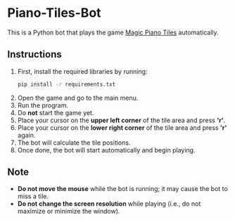 # Piano-Tiles-Bot

This is a Python bot that plays the game [Magic Piano Tiles](https://www.agame.com/game/magic-piano-tiles) automatically.

## Instructions
1. First, install the required libraries by running:
   ```sh
   pip install -r requirements.txt
   ```
2. Open the game and go to the main menu.
3. Run the program.
4. Do **not** start the game yet.
5. Place your cursor on the **upper left corner** of the tile area and press **'r'**.
6. Place your cursor on the **lower right corner** of the tile area and press **'r'** again.
7. The bot will calculate the tile positions.
8. Once done, the bot will start automatically and begin playing.

## Note
- **Do not move the mouse** while the bot is running; it may cause the bot to miss a tile.
- **Do not change the screen resolution** while playing (i.e., do not maximize or minimize the window).

